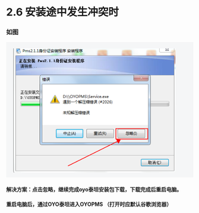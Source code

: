 # 2.6 安装途中发生冲突时

### 如图

![](../../../.gitbook/assets/image%20%28253%29.png)

#### 解决方案：点击忽略，继续完成oyo泰坦安装包下载，下载完成后重启电脑。

#### 重启电脑后，通过OYO泰坦进入OYOPMS （打开时应默认谷歌浏览器）



